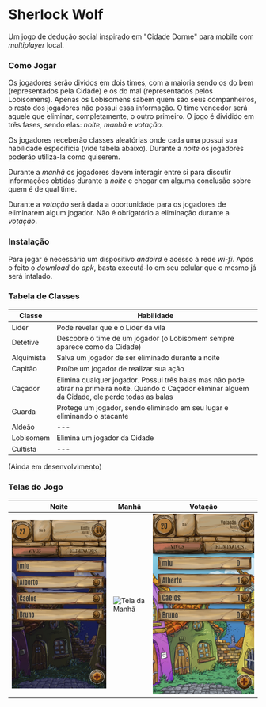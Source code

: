 # Sherlock Wolf
Um jogo de dedução social inspirado em "Cidade Dorme" para mobile com *multiplayer* local.

### Como Jogar
Os jogadores serão dividos em dois times, com a maioria sendo os do bem (representados pela Cidade) e os do mal (representados pelos Lobisomens). Apenas os Lobisomens sabem quem são seus companheiros, o resto dos jogadores não possui essa informação. O time vencedor será aquele que eliminar, completamente, o outro primeiro.
O jogo é dividido em três fases, sendo elas: *noite*, *manhã* e *votação*.

Os jogadores receberão classes aleatórias onde cada uma possui sua habilidade específicia (vide tabela abaixo). Durante a *noite* os jogadores poderão utilizá-la como quiserem.

Durante a *manhã* os jogadores devem interagir entre si para discutir informações obtidas durante a *noite* e chegar em alguma conclusão sobre quem é de qual time.

Durante a *votação* será dada a oportunidade para os jogadores de eliminarem algum jogador. Não é obrigatório a eliminação durante a *votação*.

### Instalação
Para jogar é necessário um dispositivo *andoird* e acesso à rede *wi-fi*.
Após o feito o *download* do *apk*, basta executá-lo em seu celular que o mesmo já será intalado.

### Tabela de Classes
|Classe|Habilidade|
|------|----------|
|Líder|Pode revelar que é o Líder da vila|
|Detetive|Descobre o time de um jogador (o Lobisomem sempre aparece como da Cidade)|
|Alquimista|Salva um jogador de ser eliminado durante a noite|
|Capitão|Proíbe um jogador de realizar sua ação|
|Caçador|Elimina qualquer jogador. Possui três balas mas não pode atirar na primeira noite. Quando o Caçador eliminar alguém da Cidade, ele perde todas as balas|
|Guarda|Protege um jogador, sendo eliminado em seu lugar e eliminando o atacante|
|Aldeão|---|
|Lobisomem|Elimina um jogador da Cidade|
|Cultista|---|

(Ainda em desenvolvimento)

### Telas do Jogo
|Noite|Manhã|Votação|
|-----|-----|-------|
|![Tela da Noite](/Screenshots/Noite.jpg)|![Tela da Manhã](/Screenshots/Manhã.jpg)|![Tela da Votação](/Screenshots/Votação.jpg)|
